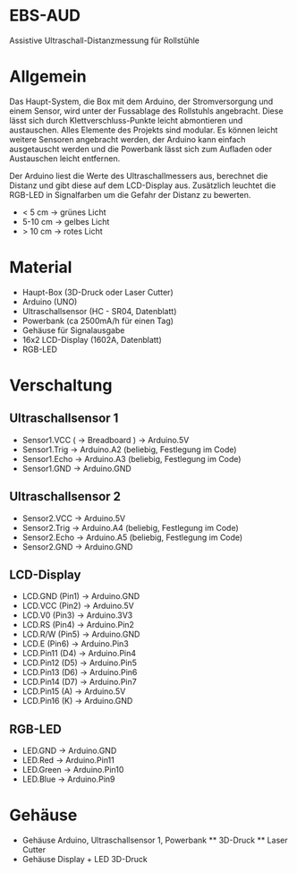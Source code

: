 # EBS-AUD
Assistive Ultraschall-Distanzmessung für Rollstühle


# Allgemein
Das Haupt-System, die Box mit dem Arduino, der Stromversorgung und einem Sensor, wird unter der Fussablage des Rollstuhls angebracht. Diese lässt sich durch Klettverschluss-Punkte leicht abmontieren und austauschen. Alles Elemente des Projekts sind modular. Es können leicht weitere Sensoren angebracht werden, der Arduino kann einfach ausgetauscht werden und die Powerbank lässt sich zum Aufladen oder Austauschen leicht entfernen.

Der Arduino liest die Werte des Ultraschallmessers aus, berechnet die Distanz und gibt diese auf dem LCD-Display aus. Zusätzlich leuchtet die RGB-LED in Signalfarben um die Gefahr der Distanz zu bewerten.

* < 5 cm → grünes Licht
* 5-10 cm → gelbes Licht
* \> 10 cm → rotes Licht


# Material
* Haupt-Box (3D-Druck oder Laser Cutter)
* Arduino (UNO)
* Ultraschallsensor (HC - SR04, Datenblatt)
* Powerbank (ca 2500mA/h für einen Tag)
* Gehäuse für Signalausgabe
* 16x2 LCD-Display (1602A, Datenblatt)
* RGB-LED

# Verschaltung

## Ultraschallsensor 1
* Sensor1.VCC ( → Breadboard ) → Arduino.5V
* Sensor1.Trig → Arduino.A2 (beliebig, Festlegung im Code)
* Sensor1.Echo → Arduino.A3 (beliebig, Festlegung im Code)
* Sensor1.GND → Arduino.GND


## Ultraschallsensor 2
* Sensor2.VCC → Arduino.5V
* Sensor2.Trig → Arduino.A4 (beliebig, Festlegung im Code)
* Sensor2.Echo → Arduino.A5 (beliebig, Festlegung im Code)
* Sensor2.GND → Arduino.GND


## LCD-Display
* LCD.GND (Pin1) → Arduino.GND
* LCD.VCC (Pin2) → Arduino.5V
* LCD.V0 (Pin3) → Arduino.3V3
* LCD.RS (Pin4) → Arduino.Pin2
* LCD.R/W (Pin5) → Arduino.GND
* LCD.E (Pin6) → Arduino.Pin3
* LCD.Pin11 (D4) → Arduino.Pin4
* LCD.Pin12 (D5) → Arduino.Pin5
* LCD.Pin13 (D6) → Arduino.Pin6
* LCD.Pin14 (D7) → Arduino.Pin7
* LCD.Pin15 (A) → Arduino.5V
* LCD.Pin16 (K) → Arduino.GND


## RGB-LED
* LED.GND → Arduino.GND
* LED.Red → Arduino.Pin11
* LED.Green → Arduino.Pin10
* LED.Blue → Arduino.Pin9


# Gehäuse

* Gehäuse Arduino, Ultraschallsensor 1, Powerbank
** 3D-Druck
** Laser Cutter
* Gehäuse Display + LED 3D-Druck
